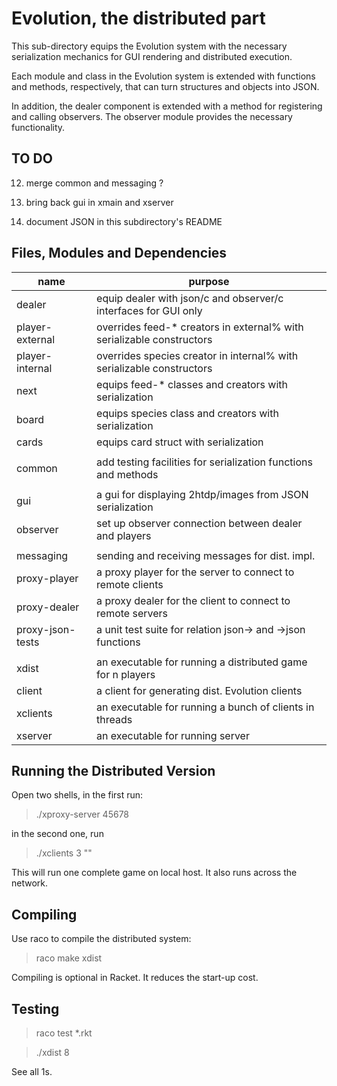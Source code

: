 # Evolution, the distributed part 

This sub-directory equips the Evolution system with the necessary
serialization mechanics for GUI rendering and distributed execution. 

Each module and class in the Evolution system is extended with functions
and methods, respectively, that can turn structures and objects into JSON. 

In addition, the dealer component is extended with a method for registering
and calling observers. The observer module provides the necessary
functionality. 

TO DO
-----

12. merge common and messaging ? 

4. bring back gui in xmain and xserver 
9. document JSON in this subdirectory's README 

Files, Modules and Dependencies 
-------------------------------


| name              | purpose                                                               |
| ----------------- | --------------------------------------------------------------------- |
| dealer            | equip dealer with json/c and observer/c interfaces for GUI only	    |
| player-external   | overrides feed-* creators in external% with serializable constructors |
| player-internal   | overrides species creator in internal% with serializable constructors |
| next		    | equips feed-* classes and creators with serialization    		    |
| board		    | equips species class and creators with serialization    		    |
| cards		    | equips card struct with serialization  				    |
| 		    | 	     	  	      						    |
| common	    | add testing facilities for serialization functions and methods	    |
| 		    | 	    	      		 					    |
| gui     	    | a gui for displaying 2htdp/images from JSON serialization 	    |	
| observer     	    | set up observer connection between dealer and players		    |
| 		    | 	    	      		 					    |
| messaging	    | sending and receiving messages for dist. impl. 			    |
| proxy-player 	    | a proxy player for the server to connect to remote clients 	    |
| proxy-dealer 	    | a proxy dealer for the client to connect to remote servers    	    |
| proxy-json-tests  | a unit test suite for relation json-> and ->json functions	    |
| 	      	    |									    |
| xdist 	    | an executable for running a distributed game for n players	    |
| client 	    | a client for generating dist. Evolution clients			    |
| xclients 	    | an executable for running a bunch of clients in threads 		    |
| xserver 	    | an executable for running server	   	      			    |

Running the Distributed Version
-------------------------------

Open two shells, in the first run: 
> ./xproxy-server 45678 

in the second one, run 
> ./xclients 3 ""

This will run one complete game on local host. It also runs across the network.

Compiling 
---------

Use raco to compile the distributed system:

> raco make xdist 

Compiling is optional in Racket. It reduces the start-up cost.

Testing
-------

> raco test *.rkt 

> ./xdist 8

See all 1s. 


